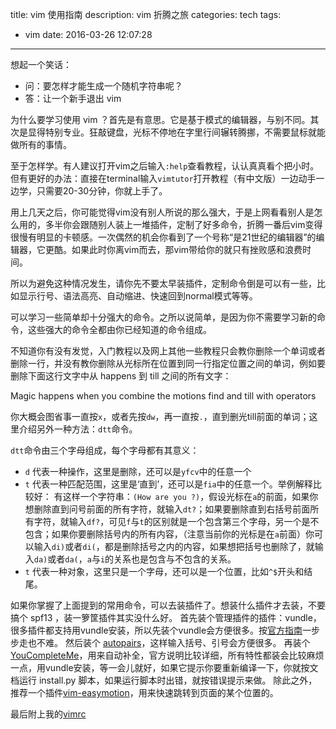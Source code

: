 title: vim 使用指南
description: vim 折腾之旅
categories: tech
tags: 
- vim
date: 2016-03-26 12:07:28
---

想起一个笑话：
- 问：要怎样才能生成一个随机字符串呢？
- 答：让一个新手退出 vim

为什么要学习使用 vim ？首先是有意思。它是基于模式的编辑器，与别不同。其次是显得特别专业。狂敲键盘，光标不停地在字里行间辗转腾挪，不需要鼠标就能做所有的事情。

至于怎样学。有人建议打开vim之后输入`:help`查看教程，认认真真看个把小时。但有更好的办法：直接在terminal输入`vimtutor`打开教程（有中文版）一边动手一边学，只需要20-30分钟，你就上手了。

用上几天之后，你可能觉得vim没有别人所说的那么强大，于是上网看看别人是怎么用的，多半你会跟随别人装上一堆插件，定制了好多命令，折腾一番后vim变得很慢有明显的卡顿感。一次偶然的机会你看到了一个号称“是21世纪的编辑器”的编辑器，它更酷。如果此时你离vim而去，那vim带给你的就只有挫败感和浪费时间。

所以为避免这种情况发生，请你先不要太早装插件，定制命令倒是可以有一些，比如显示行号、语法高亮、自动缩进、快速回到normal模式等等。

可以学习一些简单却十分强大的命令。之所以说简单，是因为你不需要学习新的命令，这些强大的命令全都由你已经知道的命令组成。

不知道你有没有发觉，入门教程以及网上其他一些教程只会教你删除一个单词或者删除一行，并没有教你删除从光标所在位置到同一行指定位置之间的单词，例如要删除下面这行文字中从 happens 到 till 之间的所有文字：

Magic happens when you combine the motions find and till with operators

你大概会图省事一直按`x`，或者先按`dw`，再一直按`.`，直到删光till前面的单词；这里介绍另外一种方法：`dtt`命令。

`dtt`命令由三个字母组成，每个字母都有其意义：
- `d` 代表一种操作，这里是删除，还可以是`yfcv`中的任意一个
- `t` 代表一种匹配范围，这里是‘直到’，还可以是`fia`中的任意一个。举例解释比较好：
  有这样一个字符串：`(How are you ?)`，假设光标在`a`的前面，如果你想删除直到问号前面的所有字符，就输入`dt?`；如果要删除直到右括号前面所有字符，就输入`df?`，可见`f`与`t`的区别就是一个包含第三个字母，另一个是不包含；如果你要删除括号内的所有内容，（注意当前你的光标是在`a`前面）你可以输入`di)`或者`di(`，都是删除括号之内的内容，如果想把括号也删除了，就输入`da)`或者`da(`，`a`与`i`的关系也是包含与不包含的关系。
- `t` 代表一种对象，这里只是一个字母，还可以是一个位置，比如`^$`开头和结尾。

如果你掌握了上面提到的常用命令，可以去装插件了。想装什么插件才去装，不要搞个 spf13 ，装一箩筐插件其实没什么好。
首先装个管理插件的插件：vundle，很多插件都支持用vundle安装，所以先装个vundle会方便很多。按[官方指南](https://github.com/VundleVim/Vundle.vim)一步步走也不难。
然后装个 [autopairs](https://github.com/jiangmiao/auto-pairs)，这样输入括号、引号会方便很多。
再装个[YouCompleteMe](https://github.com/Valloric/YouCompleteMe)，用来自动补全，官方说明比较详细，所有特性都装会比较麻烦一点，用vundle安装，等一会儿就好，如果它提示你要重新编译一下，你就按文档运行 install.py 脚本，如果运行脚本时出错，就按错误提示来做。
除此之外，推荐一个插件[vim-easymotion](https://github.com/easymotion/vim-easymotion)，用来快速跳转到页面的某个位置的。

最后附上我的[vimrc](https://github.com/yiyizym/.vimrc/issues/1)
